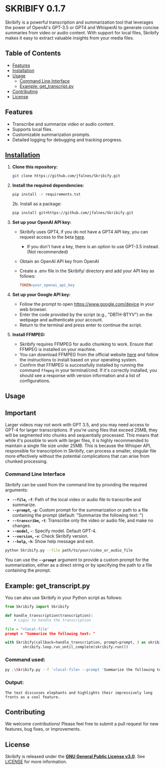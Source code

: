 # SKRIBIFY 0.1.7
Skribify is a powerful transcription and summarization tool that leverages the power of OpenAI's GPT-3.5 or GPT4 and WhisperAI to generate concise summaries from video or audio content. With support for local files, Skribify makes it easy to extract valuable insights from your media files.

## **Table of Contents**
* <u>Features</u>
* <u>Installation</u>
* <u>Usage</u>
  * <u>Command Line Interface</u>
  * <u>Example: get_transcript.py</u>
* <u>Contributing</u>
* <u>License</u>
## **Features**
* Transcribe and summarize video or audio content.
* Supports local files.
* Customizable summarization prompts.
* Detailed logging for debugging and tracking progress.
  
## <u>Installation</u>
1. **Clone this repository:**
    ```bash
    git clone https://github.com/jfalnes/Skribify.git
    ```

2. **Install the required dependencies:**

    ```bash
    pip install -r requirements.txt
    ```
    2b. Install as a package:
    ```bash
    pip install git+https://github.com/jfalnes/Skribify.git
    ```
3. **Set up your OpenAI API key:**
   * Skribify uses GPT4, if you do not have a GPT4 API key, you can request access to the beta [here](https://openai.com/waitlist/gpt-4-api).
     * If you don't have a key, there is an option to use GPT-3.5 instead. (Not recommended)
   * Obtain an OpenAI API key from OpenAI
   * Create a .env file in the Skribify/ directory and add your API key as follows:

       ```makefile
       TOKEN=your_openai_api_key
       ```
4. **Set up your Google API key:**
   * Follow the prompt to open https://www.google.com/device in your web browser.
   * Enter the code provided by the script (e.g., "DBTH-BTYV") on the webpage and authenticate your account.
   *   Return to the terminal and press enter to continue the script.

5. **Install FFMPEG:**
   * Skribify requires FFMPEG for audio chunking to work. Ensure that FFMPEG is installed on your machine.
   * You can download FFMPEG from the official website [here](https://www.ffmpeg.org/download.html) and follow the instructions to install based on your operating system.
   * Confirm that FFMPEG is successfully installed by running the command `ffmpeg` in your terminal/cmd. If it's correctly installed, you should see a response with version information and a list of configurations.

## **Usage**
## Important
Larger videos may not work with GPT 3.5, and you may need access to GPT-4 for larger transcriptions. 
If you're using files that exceed 25MB, they will be segmented into chunks and sequentially processed. This means that while it's possible to work with larger files, it is highly recommended to maintain a single file size under 25MB. This is because the Whisper API, responsible for transcription in Skribify, can process a smaller, singular file more effectively without the potential complications that can arise from chunked processing.
### **Command Line Interface**
Skribify can be used from the command line by providing the required arguments:

* **`--file`, `-f`**: Path of the local video or audio file to transcribe and summarize.
* **`--prompt`, `-p`**: Custom prompt for the summarization or path to a file containing the prompt (default: "Summarize the following text: ")
* **`--transcribe`, `-t`**: Transcribe only the video or audio file, and make no changes.
* **`--model`, `-`**: Specify model. Default GPT-4.
* **`--version`, `-v`**: Check Skribify version.
* **`--help`, `-h`**: Show help message and exit.

```bash
python Skribify.py --file path/to/your/video_or_audio_file
```


You can use the **`--prompt`** argument to provide a custom prompt for the summarization, either as a direct string or by specifying the path to a file containing the prompt. 

## **Example: get_transcript.py**

You can also use Skribify in your Python script as follows:

```python
from Skribify import Skribify

def handle_transcription(transcription):
    # Logic to handle the transcription

file = "<local-file'
prompt = "Summarize the following text: "

with Skribify(callback=handle_transcription, prompt=prompt, ) as skribify:
        skribify.loop.run_until_complete(skribify.run())
```

### **Command used**:
```bash
py .\Skribify.py --f '<local-file> --prompt 'Summarize the following text: ' -m 'gpt-3.5-turbo'
```
### **Output**:
```
The text discusses elephants and highlights their impressively long fronts as a cool feature.
```

## **Contributing**
We welcome contributions! Please feel free to submit a pull request for new features, bug fixes, or improvements.

## **License**
Skribify is released under the <u>**GNU General Public License v3.0**</u>. See  [LICENSE](LICENSE) for more information.